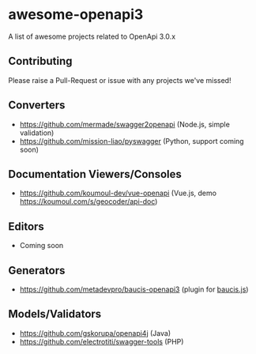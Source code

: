 # awesome-openapi3
A list of awesome projects related to OpenApi 3.0.x

## Contributing

Please raise a Pull-Request or issue with any projects we've missed!

## Converters

* https://github.com/mermade/swagger2openapi (Node.js, simple validation)
* https://github.com/mission-liao/pyswagger (Python, support coming soon)

##  Documentation Viewers/Consoles

* https://github.com/koumoul-dev/vue-openapi (Vue.js, demo https://koumoul.com/s/geocoder/api-doc)

## Editors

* Coming soon

## Generators

* https://github.com/metadevpro/baucis-openapi3 (plugin for [baucis.js](https://github.com/wprl/baucis))

## Models/Validators

* https://github.com/gskorupa/openapi4j (Java)
* https://github.com/electrotiti/swagger-tools (PHP)
